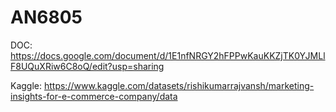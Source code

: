 # AN6805

DOC: https://docs.google.com/document/d/1E1nfNRGY2hFPPwKauKKZjTK0YJMLlF8UQuXRiw6C8oQ/edit?usp=sharing

Kaggle: https://www.kaggle.com/datasets/rishikumarrajvansh/marketing-insights-for-e-commerce-company/data